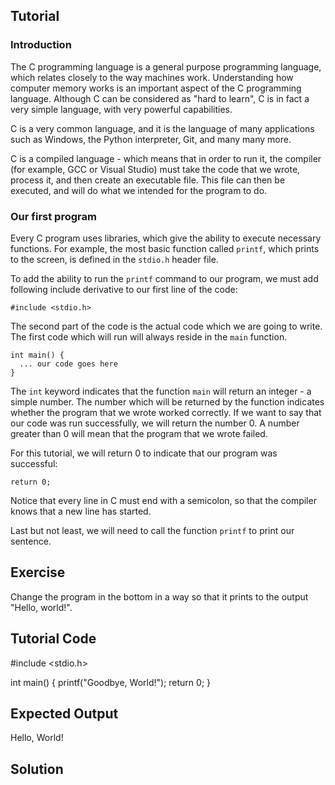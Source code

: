 Tutorial
--------

### Introduction

The C programming language is a general purpose programming language, which relates closely to the way machines work. 
Understanding how computer memory works is an important aspect of the C programming language. Although C can be considered
as "hard to learn", C is in fact a very simple language, with very powerful capabilities.

C is a very common language, and it is the language of many applications such as Windows, the Python interpreter, Git, and
many many more. 

C is a compiled language - which means that in order to run it, the compiler (for example, GCC or Visual Studio) must take the code that 
we wrote, process it, and then create an executable file. This file can then be executed, and will do what we intended for the program
to do.

### Our first program

Every C program uses libraries, which give the ability to execute necessary functions. For example, the most basic function
called `printf`, which prints to the screen, is defined in the `stdio.h` header file. 

To add the ability to run the `printf` command to our program, we must add following include derivative to our first line of the code:

    #include <stdio.h>

The second part of the code is the actual code which we are going to write. The first code which will run will always reside 
in the `main` function. 

    int main() {
      ... our code goes here
    }

The `int` keyword indicates that the function `main` will return an integer - a simple number. The number which will be returned
by the function indicates whether the program that we wrote worked correctly. If we want to say that our code
was run successfully, we will return the number 0. A number greater than 0 will mean that the program that we wrote failed.

For this tutorial, we will return 0 to indicate that our program was successful:

    return 0;

Notice that every line in C must end with a semicolon, so that the compiler knows that a new line has started.

Last but not least, we will need to call the function `printf` to print our sentence.

Exercise
--------

Change the program in the bottom in a way so that it prints to the output "Hello, world!". 

Tutorial Code
-------------

#include <stdio.h>

int main() {
  printf("Goodbye, World!");
  return 0;
}

Expected Output
---------------

Hello, World!

Solution
--------
